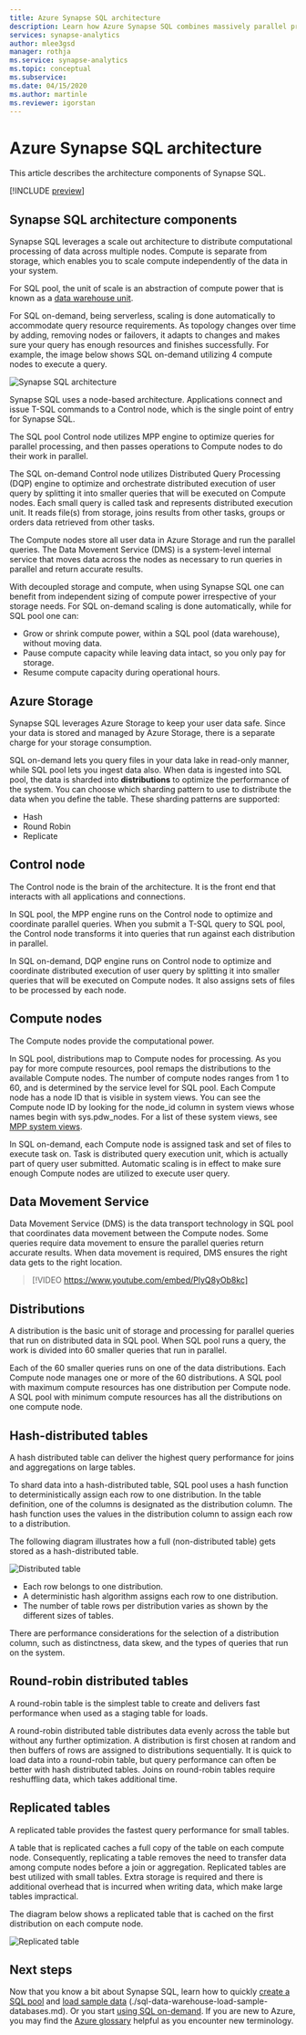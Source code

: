```yaml
---
title: Azure Synapse SQL architecture 
description: Learn how Azure Synapse SQL combines massively parallel processing (MPP) with Azure Storage to achieve high performance and scalability. 
services: synapse-analytics
author: mlee3gsd
manager: rothja
ms.service: synapse-analytics
ms.topic: conceptual
ms.subservice: 
ms.date: 04/15/2020
ms.author: martinle
ms.reviewer: igorstan
---
```


# Azure Synapse SQL architecture 

This article describes the architecture components of Synapse SQL.

[!INCLUDE [preview](../includes/note-preview.md)]

## Synapse SQL architecture components

Synapse SQL leverages a scale out architecture to distribute computational processing of data across multiple nodes. Compute is separate from storage, which enables you to scale compute independently of the data in your system. 

For SQL pool, the unit of scale is an abstraction of compute power that is known as a [data warehouse unit](resource-consumption-models.md). 

For SQL on-demand, being serverless, scaling is done automatically to accommodate query resource requirements. As topology changes over time by adding, removing nodes or failovers, it adapts to changes and makes sure your query has enough resources and finishes successfully. For example, the image below shows SQL on-demand utilizing 4 compute nodes to execute a query.

![Synapse SQL architecture](./media//overview-architecture/sql-architecture.png)

Synapse SQL uses a node-based architecture. Applications connect and issue T-SQL commands to a Control node, which is the single point of entry for Synapse SQL. 

The SQL pool Control node utilizes MPP engine to optimize queries for parallel processing, and then passes operations to Compute nodes to do their work in parallel. 

The SQL on-demand Control node utilizes Distributed Query Processing (DQP) engine to optimize and orchestrate distributed execution of user query by splitting it into smaller queries that will be executed on Compute nodes. Each small query is called task and represents distributed execution unit. It reads file(s) from storage, joins results from other tasks, groups or orders data retrieved from other tasks. 

The Compute nodes store all user data in Azure Storage and run the parallel queries. The Data Movement Service (DMS) is a system-level internal service that moves data across the nodes as necessary to run queries in parallel and return accurate results. 

With decoupled storage and compute, when using Synapse SQL one can benefit from independent sizing of compute power irrespective of your storage needs. For SQL on-demand scaling is done automatically, while for SQL pool one can:

* Grow or shrink compute power, within a SQL pool (data warehouse), without moving data.
* Pause compute capacity while leaving data intact, so you only pay for storage.
* Resume compute capacity during operational hours.

## Azure Storage

Synapse SQL leverages Azure Storage to keep your user data safe. Since your data is stored and managed by Azure Storage, there is a separate charge for your storage consumption. 

SQL on-demand lets you query files in your data lake in read-only manner, while SQL pool lets you ingest data also. When data is ingested into SQL pool, the data is sharded into **distributions** to optimize the performance of the system. You can choose which sharding pattern to use to distribute the data when you define the table. These sharding patterns are supported:

* Hash
* Round Robin
* Replicate

## Control node

The Control node is the brain of the architecture. It is the front end that interacts with all applications and connections. 

In SQL pool, the MPP engine runs on the Control node to optimize and coordinate parallel queries. When you submit a T-SQL query to SQL pool, the Control node transforms it into queries that run against each distribution in parallel.

In SQL on-demand, DQP engine runs on Control node to optimize and coordinate distributed execution of user query by splitting it into smaller queries that will be executed on Compute nodes. It also assigns sets of files to be processed by each node.

## Compute nodes

The Compute nodes provide the computational power. 

In SQL pool, distributions map to Compute nodes for processing. As you pay for more compute resources, pool remaps the distributions to the available Compute nodes. The number of compute nodes ranges from 1 to 60, and is determined by the service level for SQL pool. Each Compute node has a node ID that is visible in system views. You can see the Compute node ID by looking for the node_id column in system views whose names begin with sys.pdw_nodes. For a list of these system views, see [MPP system views](/sql/relational-databases/system-catalog-views/sql-data-warehouse-and-parallel-data-warehouse-catalog-views?view=azure-sqldw-latest).

In SQL on-demand, each Compute node is assigned task and set of files to execute task on. Task is distributed query execution unit, which is actually part of query user submitted. Automatic scaling is in effect to make sure enough Compute nodes are utilized to execute user query.

## Data Movement Service

Data Movement Service (DMS) is the data transport technology in SQL pool that coordinates data movement between the Compute nodes. Some queries require data movement to ensure the parallel queries return accurate results. When data movement is required, DMS ensures the right data gets to the right location.

> [!VIDEO https://www.youtube.com/embed/PlyQ8yOb8kc]

## Distributions

A distribution is the basic unit of storage and processing for parallel queries that run on distributed data in SQL pool. When SQL pool runs a query, the work is divided into 60 smaller queries that run in parallel. 

Each of the 60 smaller queries runs on one of the data distributions. Each Compute node manages one or more of the 60 distributions. A SQL pool with maximum compute resources has one distribution per Compute node. A SQL pool with minimum compute resources has all the distributions on one compute node. 

## Hash-distributed tables
A hash distributed table can deliver the highest query performance for joins and aggregations on large tables. 

To shard data into a hash-distributed table, SQL pool uses a hash function to deterministically assign each row to one distribution. In the table definition, one of the columns is designated as the distribution column. The hash function uses the values in the distribution column to assign each row to a distribution.

The following diagram illustrates how a full (non-distributed table) gets stored as a hash-distributed table. 

![Distributed table](media//overview-architecture/hash-distributed-table.png "Distributed table") 

* Each row belongs to one distribution. 
* A deterministic hash algorithm assigns each row to one distribution. 
* The number of table rows per distribution varies as shown by the different sizes of tables.

There are performance considerations for the selection of a distribution column, such as distinctness, data skew, and the types of queries that run on the system.

## Round-robin distributed tables

A round-robin table is the simplest table to create and delivers fast performance when used as a staging table for loads.

A round-robin distributed table distributes data evenly across the table but without any further optimization. A distribution is first chosen at random and then buffers of rows are assigned to distributions sequentially. It is quick to load data into a round-robin table, but query performance can often be better with hash distributed tables. Joins on round-robin tables require reshuffling data, which takes additional time.

## Replicated tables
A replicated table provides the fastest query performance for small tables.

A table that is replicated caches a full copy of the table on each compute node. Consequently, replicating a table removes the need to transfer data among compute nodes before a join or aggregation. Replicated tables are best utilized with small tables. Extra storage is required and there is additional overhead that is incurred when writing data, which make large tables impractical. 

The diagram below shows a replicated table that is cached on the first distribution on each compute node. 

![Replicated table](media/overview-architecture/replicated-table.png "Replicated table") 

## Next steps

Now that you know a bit about Synapse SQL, learn how to quickly [create a SQL pool](../quickstart-create-sql-pool.md) and [load sample data](../sql-data-warehouse/sql-data-warehouse-load-from-azure-blob-storage-with-polybase.md) (./sql-data-warehouse-load-sample-databases.md). Or you start [using SQL on-demand](../quickstart-sql-on-demand.md). If you are new to Azure, you may find the [Azure glossary](../../azure-glossary-cloud-terminology.md) helpful as you encounter new terminology. 

